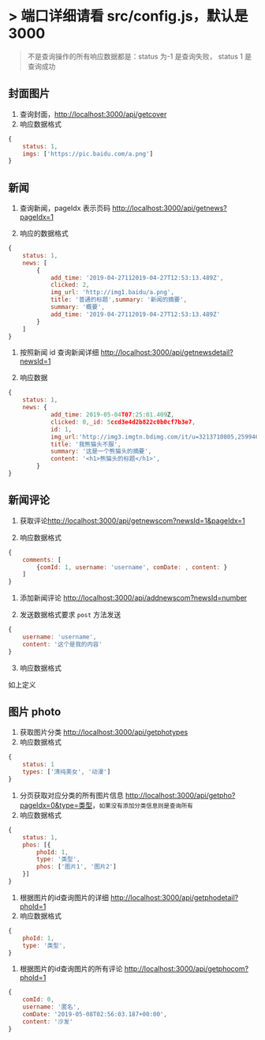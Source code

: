 # > 端口详细请看 src/config.js，默认是3000

> 不是查询操作的所有响应数据都是：status 为-1 是查询失败， status 1 是查询成功

## 封面图片

1. 查询封面，[http://localhost:3000/api/getcover](null)
2. 响应数据格式

````javascript
{
    status: 1,
    imgs: ['https://pic.baidu.com/a.png']
}
````

## 新闻

1. 查询新闻，pageIdx 表示页码 [http://localhost:3000/api/getnews?pageIdx=1](null)

2. 响应的数据格式

```javascript
{
    status: 1,
    news: [
        {
            add_time: '2019-04-27112019-04-27T12:53:13.489Z',
            clicked: 2,
            img_url: 'http://img1.baidu/a.png',
            title: '普通的标题',summary: '新闻的摘要',
            summary: '概要',
            add_time: '2019-04-27112019-04-27T12:53:13.489Z'
        }
    ]
}
````

1. 按照新闻 id 查询新闻详细 [http://localhost:3000/api/getnewsdetail?newsId=1](null)

2. 响应数据

````javascript
{
    status: 1,
    news: {
            add_time: 2019-05-04T07:25:01.409Z,
            clicked: 0,_id: 5ccd3e4d2b822c0b0cf7b3e7,
            id: 1,
            img_url:'http://img3.imgtn.bdimg.com/it/u=3213710805,2599468180&fm=26&gp=0.jpg',
            title: '我熊猫头不服',
            summary: '这是一个熊猫头的摘要',
            content: '<h1>熊猫头的标题</h1>',
        }
}
````

## 新闻评论

1. 获取评论[http://localhost:3000/api/getnewscom?newsId=1&pageIdx=1](null)

2. 响应数据格式

````javascript
{
    comments: [
        {comId: 1, username: 'username', comDate: , content: }
    ]
}
````

1. 添加新闻评论 [http://localhost:3000/api/addnewscom?newsId=number](null)

2. 发送数据格式要求 `post` 方法发送

````javascript
{
    username: 'username',
    content: '这个是我的内容'
}
````

3. 响应数据格式

如上定义

## 图片 photo

1. 获取图片分类 [http://localhost:3000/api/getphotypes](null)
2. 响应数据格式

````javascript
{
    status: 1
    types: ['清纯美女', '动漫']
}
````

1. 分页获取对应分类的所有图片信息 [http://localhost:3000/api/getpho?pageIdx=0&type=类型](null)，`如果没有添加分类信息则是查询所有`
2. 响应数据格式

````javascript
{
    status: 1,
    phos: [{
        phoId: 1,
        type: '类型',
        phos: ['图片1', '图片2']
    }]
}
````

1. 根据图片的id查询图片的详细 [http://localhost:3000/api/getphodetail?phoId=1](null)
2. 响应数据格式

````javascript
{
    phoId: 1,
    type: '类型',
}
````

1. 根据图片的id查询图片的所有评论 [http://localhost:3000/api/getphocom?phoId=1](null)

````javascript
{
    comId: 0,
    username: '匿名',
    comDate: '2019-05-08T02:56:03.187+00:00',
    content: '沙发'
}
````